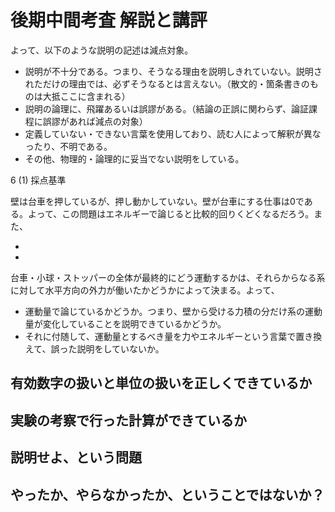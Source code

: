 # 後期中間考査 解説と講評





よって、以下のような説明の記述は減点対象。

- 説明が不十分である。つまり、そうなる理由を説明しきれていない。説明されただけの理由では、必ずそうなるとは言えない。（散文的・箇条書きのものは大抵ここに含まれる）
- 説明の論理に、飛躍あるいは誤謬がある。（結論の正誤に関わらず、論証課程に誤謬があれば減点の対象）
- 定義していない・できない言葉を使用しており、読む人によって解釈が異なったり、不明である。
- その他、物理的・論理的に妥当でない説明をしている。



6 (1) 採点基準

壁は台車を押しているが、押し動かしていない。壁が台車にする仕事は0である。よって、この問題はエネルギーで論じると比較的回りくどくなるだろう。また、

- 
- 

台車・小球・ストッパーの全体が最終的にどう運動するかは、それらからなる系に対して水平方向の外力が働いたかどうかによって決まる。よって、

- 運動量で論じているかどうか。つまり、壁から受ける力積の分だけ系の運動量が変化していることを説明できているかどうか。
- それに付随して、運動量とするべき量を力やエネルギーという言葉で置き換えて、誤った説明をしていないか。







## 有効数字の扱いと単位の扱いを正しくできているか







## 実験の考察で行った計算ができているか





## 説明せよ、という問題





## やったか、やらなかったか、ということではないか？

